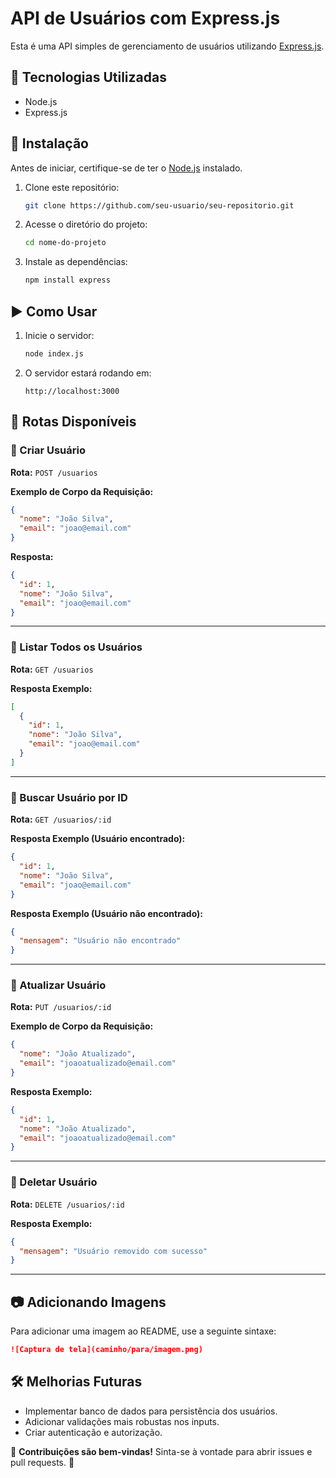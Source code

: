 # API de Usuários com Express.js

Esta é uma API simples de gerenciamento de usuários utilizando [Express.js](https://expressjs.com/).

## 🚀 Tecnologias Utilizadas

- Node.js
- Express.js

## 📌 Instalação

Antes de iniciar, certifique-se de ter o [Node.js](https://nodejs.org/) instalado.

1. Clone este repositório:

   ```sh
   git clone https://github.com/seu-usuario/seu-repositorio.git
   ```

2. Acesse o diretório do projeto:

   ```sh
   cd nome-do-projeto
   ```

3. Instale as dependências:

   ```sh
   npm install express
   ```

## ▶️ Como Usar

1. Inicie o servidor:

   ```sh
   node index.js
   ```

2. O servidor estará rodando em:

   ```
   http://localhost:3000
   ```

## 🔗 Rotas Disponíveis

### 📌 Criar Usuário

**Rota:** `POST /usuarios`

**Exemplo de Corpo da Requisição:**

```json
{
  "nome": "João Silva",
  "email": "joao@email.com"
}
```

**Resposta:**

```json
{
  "id": 1,
  "nome": "João Silva",
  "email": "joao@email.com"
}
```

---

### 📌 Listar Todos os Usuários

**Rota:** `GET /usuarios`

**Resposta Exemplo:**

```json
[
  {
    "id": 1,
    "nome": "João Silva",
    "email": "joao@email.com"
  }
]
```

---

### 📌 Buscar Usuário por ID

**Rota:** `GET /usuarios/:id`

**Resposta Exemplo (Usuário encontrado):**

```json
{
  "id": 1,
  "nome": "João Silva",
  "email": "joao@email.com"
}
```

**Resposta Exemplo (Usuário não encontrado):**

```json
{
  "mensagem": "Usuário não encontrado"
}
```

---

### 📌 Atualizar Usuário

**Rota:** `PUT /usuarios/:id`

**Exemplo de Corpo da Requisição:**

```json
{
  "nome": "João Atualizado",
  "email": "joaoatualizado@email.com"
}
```

**Resposta Exemplo:**

```json
{
  "id": 1,
  "nome": "João Atualizado",
  "email": "joaoatualizado@email.com"
}
```

---

### 📌 Deletar Usuário

**Rota:** `DELETE /usuarios/:id`

**Resposta Exemplo:**

```json
{
  "mensagem": "Usuário removido com sucesso"
}
```

---

## 📷 Adicionando Imagens

Para adicionar uma imagem ao README, use a seguinte sintaxe:

```md
![Captura de tela](caminho/para/imagem.png)
```

## 🛠 Melhorias Futuras

- Implementar banco de dados para persistência dos usuários.
- Adicionar validações mais robustas nos inputs.
- Criar autenticação e autorização.

📌 **Contribuições são bem-vindas!** Sinta-se à vontade para abrir issues e pull requests. 🚀

